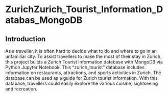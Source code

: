 # ZurichZurich_Tourist_Information_Databas_MongoDB
## Introduction
As a traveller, it is often hard to decide what to do and where to go in an unfamiliar city. To assist travellers to make the most of their stay in Zurich, this project builds a Zurich Tourist Information database with MongoDB via Python
Jupyter Notebook. This “zurich_tourist” database includes information on restaurants, attractions, and sports activities in Zurich. The database can be used as a guide for Zurich tourist information. With this database,
travellers could easily explore the various cuisine, sightseeing and recreation.
